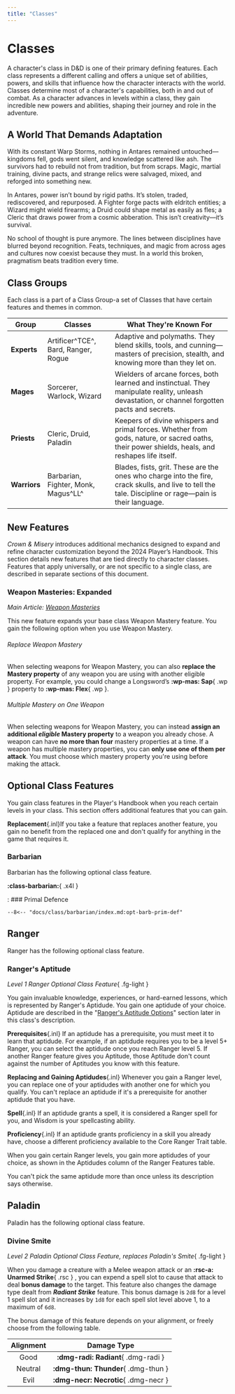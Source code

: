 ```yaml
---
title: "Classes"
---
```


# Classes

A character's class in D&D is one of their primary defining features. Each class represents a different calling and offers a unique set of abilities, powers, and skills that influence how the character interacts with the world. Classes determine most of a character's capabilities, both in and out of combat. As a character advances in levels within a class, they gain incredible new powers and abilities, shaping their journey and role in the adventure.

## A World That Demands Adaptation

With its constant Warp Storms, nothing in Antares remained untouched—kingdoms fell, gods went silent, and knowledge scattered like ash. The survivors had to rebuild not from tradition, but from scraps. Magic, martial training, divine pacts, and strange relics were salvaged, mixed, and reforged into something new.

In Antares, power isn’t bound by rigid paths. It’s stolen, traded, rediscovered, and repurposed. A Fighter forge pacts with eldritch entities; a Wizard might wield firearms; a Druid could shape metal as easily as fles; a Cleric that draws power from a cosmic abberation. This isn’t creativity—it’s survival.

No school of thought is pure anymore. The lines between disciplines have blurred beyond recognition. Feats, techniques, and magic from across ages and cultures now coexist because they must. In a world this broken, pragmatism beats tradition every time.

## Class Groups

Each class is a part of a Class Group-a set of Classes that have certain features and themes in common. 

| **Group** | **Classes** | **What They're Known For** |
|---|---|---|
| **Experts** | Artificer^TCE^, Bard, Ranger, Rogue | Adaptive and polymaths. They blend skills, tools, and cunning—masters of precision, stealth, and knowing more than they let on. |
| **Mages** | Sorcerer, Warlock, Wizard | Wielders of arcane forces, both learned and instinctual. They manipulate reality, unleash devastation, or channel forgotten pacts and secrets. |
| **Priests** | Cleric, Druid, Paladin | Keepers of divine whispers and primal forces. Whether from gods, nature, or sacred oaths, their power shields, heals, and reshapes life itself. |
| **Warriors** | Barbarian, Fighter, Monk, Magus^LL^ | Blades, fists, grit. These are the ones who charge into the fire, crack skulls, and live to tell the tale. Discipline or rage—pain is their language. |

## New Features

*Crown & Misery* introduces additional mechanics designed to expand and refine character customization beyond the 2024 Player’s Handbook. This section details new features that are tied directly to character classes. Features that apply universally, or are not specific to a single class, are described in separate sections of this document.

### Weapon Masteries: Expanded

*Main Article: [Weapon Masteries](../equipment/weapon/mastery.md)*

<!-- --8<-- [start:wp-mas-ex] -->

This new feature expands your base class Weapon Mastery feature. You gain the following option when you use Weapon Mastery.

###### Replace Weapon Mastery
When selecting weapons for Weapon Mastery, you can also **replace the Mastery property** of any weapon you are using with another eligible property. For example, you could change a Longsword’s **:wp-mas: Sap**{ .wp } property to **:wp-mas: Flex**{ .wp }.  

###### Multiple Mastery on One Weapon
When selecting weapons for Weapon Mastery, you can instead **assign an additional _eligible_ Mastery property** to a weapon you already chose. A weapon can have **no more than four** mastery properties at a time. If a weapon has multiple mastery properties, you can **only use one of them per attack**. You must choose which mastery property you're using before making the attack.

<!-- --8<-- [end:wp-mas-ex] -->

## Optional Class Features

You gain class features in the Player's Handbook when you reach certain levels in your class. This section offers additional features that you can gain.

**Replacement**{.inl}If you take a feature that replaces another feature, you gain no benefit from the replaced one and don't qualify for anything in the game that requires it. 

### Barbarian

Barbarian has the following optional class feature.

<div class="dl-center" markdown>

**:class-barbarian:**{ .x4l }

:   ### Primal Defence

    --8<-- "docs/class/barbarian/index.md:opt-barb-prim-def"

</div>

## Ranger

Ranger has the following optional class feature.

### Ranger's Aptitude

<!-- --8<-- [start:opt-rng-aptitude] -->

*Level 1 Ranger Optional Class Feature*{ .fg-light }

You gain invaluable knowledge, experiences, or hard-earned lessons, which is represented by Ranger's Aptidude. You gain one aptidude of your choice. Aptidude are described in the "[Ranger's Aptitude Options]" section later in this class's description.

**Prerequisites**{.inl} If an aptidude has a prerequisite, you must meet it to learn that aptidude. For example, if an aptidude requires you to be a level 5+ Ranger, you can select the aptidude once you reach Ranger level 5. If another Ranger feature gives you Aptitude, those Aptitude don't count against the number of Aptitudes you know with this feature.

**Replacing and Gaining Aptidudes**{.inl} Whenever you gain a Ranger level, you can replace one of your aptidudes with another one for which you qualify. You can't replace an aptidude if it's a prerequisite for another aptidude that you have.

**Spell**{.inl} If an aptidude grants a spell, it is considered a Ranger spell for you, and Wisdom is your spellcasting ability.

**Proficiency**{.inl} If an aptidude grants proficiency in a skill you already have, choose a different proficiency available to the Core Ranger Trait table.

When you gain certain Ranger levels, you gain more aptidudes of your choice, as shown in the Aptidudes column of the Ranger Features table.

You can't pick the same aptidude more than once unless its description says otherwise.

[Ranger's Aptitude Options]: ../../option/class-options/ranger-aptitude.md

<!-- --8<-- [end:opt-rng-aptitude] -->

## Paladin

Paladin has the following optional class feature.

### Divine Smite

<!-- --8<-- [start:opt-pal-smite] -->

_Level 2 Paladin Optional Class Feature, replaces Paladin's Smite_{ .fg-light }

When you damage a creature with a Melee weapon attack or an **:rsc-a: Unarmed Strike**{ .rsc } , you can expend a spell slot to cause that attack to deal **bonus damage** to the target. This feature also changes the damage type dealt from _**Radiant Strike**_ feature. This bonus damage is `2d8` for a level 1 spell slot and it increases by `1d8` for each spell slot level above 1, to a maximum of `6d8`.

The bonus damage of this feature depends on your alignment, or freely choose from the following table.

| Alignment | Damage Type |
|:-:|:-:|
| Good | **:dmg-radi: Radiant**{ .dmg-radi } |
| Neutral | **:dmg-thun: Thunder**{ .dmg-thun } |
| Evil | **:dmg-necr: Necrotic**{ .dmg-necr } |

<!-- --8<-- [end:opt-pal-smite] -->




